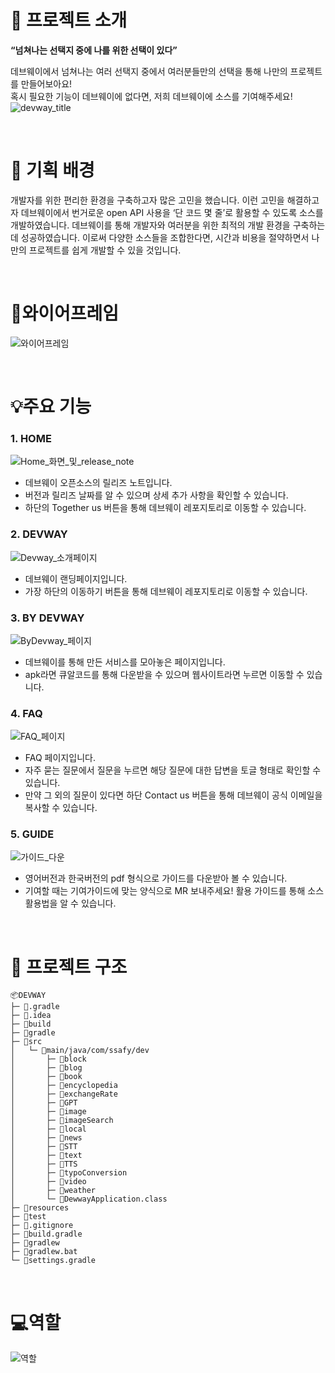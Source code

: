 # 🛫 프로젝트 소개

**“넘쳐나는 선택지 중에 나를 위한 선택이 있다”**

데브웨이에서 넘쳐나는 여러 선택지 중에서 여러분들만의 선택을 통해 나만의 프로젝트를 만들어보아요!
<br>
혹시 필요한 기능이 데브웨이에 없다면, 저희 데브웨이에 소스를 기여해주세요!
![devway_title](/uploads/88ef47b1d1193de79445863b2cbddf85/devway_title.png)

<br>

# 🌈 기획 배경

개발자를 위한 편리한 환경을 구축하고자 많은 고민을 했습니다. 이런 고민을 해결하고자 데브웨이에서 번거로운 open API 사용을 ‘단 코드 몇 줄’로 활용할 수 있도록 소스를 개발하였습니다. 데브웨이를 통해 개발자와 여러분을 위한 최적의 개발 환경을 구축하는 데 성공하였습니다. 이로써 다양한 소스들을 조합한다면, 시간과 비용을 절약하면서 나만의 프로젝트를 쉽게 개발할 수 있을 것입니다.

<br>

# 📜와이어프레임
![와이어프레임](/uploads/672c272e8f96cdf98440c3411e0457a4/와이어프레임.PNG)

<br>

# 💡주요 기능

### 1. HOME
![Home_화면_및_release_note](/uploads/0e145a6a1844c8eb9a5864afbf93a145/Home_화면_및_release_note.gif)
- 데브웨이 오픈소스의 릴리즈 노트입니다.
- 버전과 릴리즈 날짜를 알 수 있으며 상세 추가 사항을 확인할 수 있습니다.
- 하단의 Together us 버튼을 통해 데브웨이 레포지토리로 이동할 수 있습니다.

### 2. DEVWAY
![Devway_소개페이지](/uploads/9dd3975635838bad6ad4f9e2076ce86a/Devway_소개페이지.gif)
- 데브웨이 랜딩페이지입니다.
- 가장 하단의 이동하기 버튼을 통해 데브웨이 레포지토리로 이동할 수 있습니다.


### 3. BY DEVWAY
![ByDevway_페이지](/uploads/b88707af257fe670adabe391e67a9a22/ByDevway_페이지.gif)
- 데브웨이를 통해 만든 서비스를 모아놓은 페이지입니다.
- apk라면 큐알코드를 통해 다운받을 수 있으며 웹사이트라면 누르면 이동할 수 있습니다.

### 4. FAQ
![FAQ_페이지](/uploads/081e6b87d756f144d36b55bd86fb0a45/FAQ_페이지.gif)
- FAQ 페이지입니다.
- 자주 묻는 질문에서 질문을 누르면 해당 질문에 대한 답변을 토글 형태로 확인할 수 있습니다.
- 만약 그 외의 질문이 있다면 하단 Contact us 버튼을 통해 데브웨이 공식 이메일을 복사할 수 있습니다.

### 5. GUIDE
![가이드_다운](/uploads/9adc33eb1c6ece85ee9904b25260b7bd/가이드_다운.gif)
- 영어버전과 한국버전의 pdf 형식으로 가이드를 다운받아 볼 수 있습니다.
- 기여할 때는 기여가이드에 맞는 양식으로 MR 보내주세요! 활용 가이드를 통해 소스 활용법을 알 수 있습니다.

<br>

# 📂 프로젝트 구조
```
📦DEVWAY
├─ 📂.gradle
├─ 📂.idea
├─ 📂build
├─ 📂gradle
├─ 📂src
│   └─ 📂main/java/com/ssafy/dev
│       ├─ 📂block
│       ├─ 📂blog
│       ├─ 📂book
│       ├─ 📂encyclopedia
│       ├─ 📂exchangeRate
│       ├─ 📂GPT
│       ├─ 📂image
│       ├─ 📂imageSearch
│       ├─ 📂local
│       ├─ 📂news
│       ├─ 📂STT
│       ├─ 📂text
│       ├─ 📂TTS
│       ├─ 📂typoConversion
│       ├─ 📂video
│       ├─ 📂weather
│       └─ 📜DewwayApplication.class
├─ 📂resources
├─ 📂test
├─ 📜.gitignore
├─ 📜build.gradle
├─ 📜gradlew
├─ 📜gradlew.bat
└─ 📜settings.gradle
```

<br>

# 💻역할
![역할](/uploads/74af9b3138af577162f1f304f3d618f1/역할.PNG)
